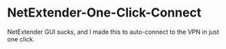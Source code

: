 # NetExtender-One-Click-Connect
NetExtender GUI sucks, and I made this to auto-connect to the VPN in just one click.
